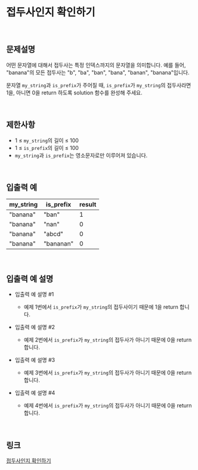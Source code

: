 # 접두사인지 확인하기

<br>

## 문제설명
어떤 문자열에 대해서 접두사는 특정 인덱스까지의 문자열을 의미합니다. 예를 들어, "banana"의 모든 접두사는 "b", "ba", "ban", "bana", "banan", "banana"입니다.

문자열 `my_string`과 `is_prefix`가 주어질 때, `is_prefix`가 `my_string`의 접두사라면 1을, 아니면 0을 return 하도록 solution 함수를 완성해 주세요.

<br>

## 제한사항
- 1 ≤ `my_string`의 길이 ≤ 100
- 1 ≤ `is_prefix`의 길이 ≤ 100
- `my_string`과 `is_prefix`는 영소문자로만 이루어져 있습니다.

<br>

## 입출력 예
| my_string | is_prefix | result |
|---|---|---|
| "banana" | "ban" | 1 |
| "banana" | "nan" | 0 |
| "banana" | "abcd" | 0 |
| "banana" | "bananan" | 0 |

<br>

## 입출력 예 설명
- 입출력 예 설명 #1
    - 예제 1번에서 `is_prefix`가 `my_string`의 접두사이기 때문에 1을 return 합니다.

- 입출력 예 설명 #2
    - 예제 2번에서 `is_prefix`가 `my_string`의 접두사가 아니기 때문에 0을 return 합니다.

- 입출력 예 설명 #3
    - 예제 3번에서 `is_prefix`가 `my_string`의 접두사가 아니기 때문에 0을 return 합니다.

- 입출력 예 설명 #4
    - 예제 4번에서 `is_prefix`가 `my_string`의 접두사가 아니기 때문에 0을 return 합니다.

<br>

## 링크
[접두사인지 확인하기](https://school.programmers.co.kr/learn/courses/30/lessons/181906)
